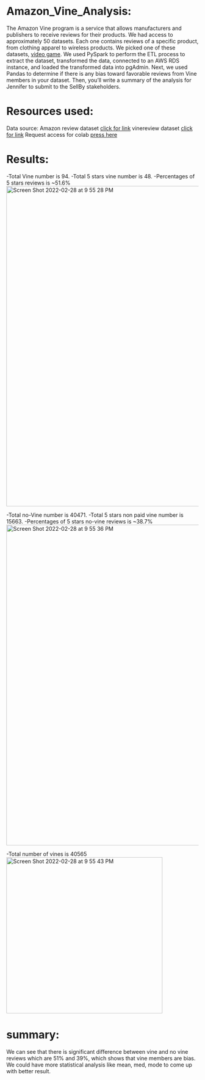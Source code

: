 # Amazon_Vine_Analysis:
The Amazon Vine program is a service that allows manufacturers and publishers to receive reviews for their products. We had access to approximately 50 datasets. Each one contains reviews of a specific product, from clothing apparel to wireless products. We picked  one of these datasets, [video game](https://s3.amazonaws.com/amazon-reviews-pds/tsv/amazon_reviews_us_Video_Games_v1_00.tsv.gz). We used PySpark to perform the ETL process to extract the dataset, transformed the data, connected to an AWS RDS instance, and loaded the transformed data into pgAdmin. Next, we used Pandas to determine if there is any bias toward favorable reviews from Vine members in your dataset. Then, you’ll write a summary of the analysis for Jennifer to submit to the SellBy stakeholders.



# Resources used:
Data source: Amazon review dataset [click for link](https://s3.amazonaws.com/amazon-reviews-pds/tsv/amazon_reviews_us_Video_Games_v1_00.tsv.gz)
             vinereview dataset [click for link](https://s3.amazonaws.com/amazon-reviews-pds/tsv/amazon_reviews_us_Video_Games_v1_00.tsv.gz)
              Request access for colab [press here](https://colab.research.google.com/drive/1zCawHjfxMX8GqfMJXr8vOLFrQWOYDuxd?usp=sharing)
              
# Results:
-Total Vine number is 94.
-Total 5 stars vine number is 48.
-Percentages of 5 stars reviews is ~51.6%
<img width="839" alt="Screen Shot 2022-02-28 at 9 55 28 PM" src="https://user-images.githubusercontent.com/91306158/156113413-9bd3200b-6f6f-4094-a5ed-06ed1cc18d43.png">

-Total no-Vine number is 40471.
-Total 5 stars non paid vine number is 15663.
-Percentages of 5 stars no-vine reviews is ~38.7%
<img width="840" alt="Screen Shot 2022-02-28 at 9 55 36 PM" src="https://user-images.githubusercontent.com/91306158/156113580-53c64cb1-0529-4253-a3c1-41b825546154.png">

-Total number of vines is 40565
<img width="409" alt="Screen Shot 2022-02-28 at 9 55 43 PM" src="https://user-images.githubusercontent.com/91306158/156113784-940d5b2f-01aa-4f5d-9904-27bf5a25c523.png">


# summary:
We can see that there is significant difference between vine and no vine reviews which are 51% and 39%, which shows that vine members are bias. We could have more statistical analysis like mean, med, mode to come up with better result.
